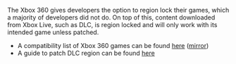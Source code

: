 The Xbox 360 gives developers the option to region lock their games,  which a majority of developers did not do. On top of this, content  downloaded from Xbox Live, such as DLC, is region locked and will only  work with its intended game unless patched.

- A compatibility list of Xbox 360 games can be found [here](https://docs.google.com/spreadsheets/d/1DAw7zRC-f8v-ImvEd-s2FDXvyzrIzrjGCSpr6AlcCn0/edit#gid=6) ([mirror](https://360.consolemods.org/modguide/gamebackups/gameregionlist.html))
- A guide to patch DLC region can be found [here](https://360.consolemods.org/modguide/gamebackups/gamepatching.html)